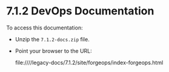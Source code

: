 # 7.1.2 DevOps Documentation

To access this documentation:

* Unzip the `7.1.2-docs.zip` file.

* Point your browser to the URL: 
  
  file:///<path-to-forgeops>/legacy-docs/7.1.2/site/forgeops/index-forgeops.html
  